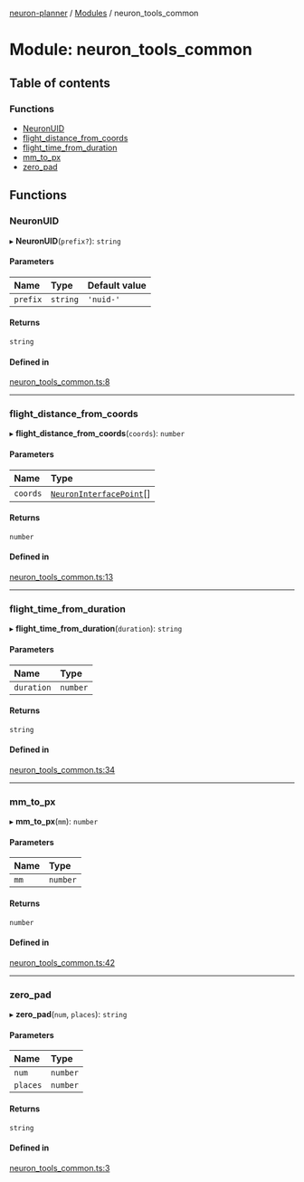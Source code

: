 [neuron-planner](../README.md) / [Modules](../modules.md) / neuron\_tools\_common

# Module: neuron\_tools\_common

## Table of contents

### Functions

- [NeuronUID](neuron_tools_common.md#neuronuid)
- [flight\_distance\_from\_coords](neuron_tools_common.md#flight_distance_from_coords)
- [flight\_time\_from\_duration](neuron_tools_common.md#flight_time_from_duration)
- [mm\_to\_px](neuron_tools_common.md#mm_to_px)
- [zero\_pad](neuron_tools_common.md#zero_pad)

## Functions

### NeuronUID

▸ **NeuronUID**(`prefix?`): `string`

#### Parameters

| Name | Type | Default value |
| :------ | :------ | :------ |
| `prefix` | `string` | `'nuid-'` |

#### Returns

`string`

#### Defined in

[neuron_tools_common.ts:8](https://github.com/vtol-neuron/neuron-planner/blob/4fe8ba4/src/js/neuron_tools_common.ts#L8)

___

### flight\_distance\_from\_coords

▸ **flight_distance_from_coords**(`coords`): `number`

#### Parameters

| Name | Type |
| :------ | :------ |
| `coords` | [`NeuronInterfacePoint`](../classes/neuron_interfaces.NeuronInterfacePoint.md)[] |

#### Returns

`number`

#### Defined in

[neuron_tools_common.ts:13](https://github.com/vtol-neuron/neuron-planner/blob/4fe8ba4/src/js/neuron_tools_common.ts#L13)

___

### flight\_time\_from\_duration

▸ **flight_time_from_duration**(`duration`): `string`

#### Parameters

| Name | Type |
| :------ | :------ |
| `duration` | `number` |

#### Returns

`string`

#### Defined in

[neuron_tools_common.ts:34](https://github.com/vtol-neuron/neuron-planner/blob/4fe8ba4/src/js/neuron_tools_common.ts#L34)

___

### mm\_to\_px

▸ **mm_to_px**(`mm`): `number`

#### Parameters

| Name | Type |
| :------ | :------ |
| `mm` | `number` |

#### Returns

`number`

#### Defined in

[neuron_tools_common.ts:42](https://github.com/vtol-neuron/neuron-planner/blob/4fe8ba4/src/js/neuron_tools_common.ts#L42)

___

### zero\_pad

▸ **zero_pad**(`num`, `places`): `string`

#### Parameters

| Name | Type |
| :------ | :------ |
| `num` | `number` |
| `places` | `number` |

#### Returns

`string`

#### Defined in

[neuron_tools_common.ts:3](https://github.com/vtol-neuron/neuron-planner/blob/4fe8ba4/src/js/neuron_tools_common.ts#L3)
